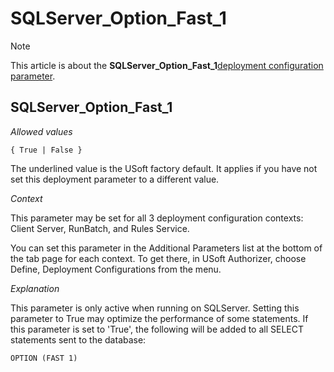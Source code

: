 # SQLServer_Option_Fast_1



> [!NOTE]
> This article is about the **SQLServer_Option_Fast_1**[deployment configuration parameter](/docs/Authorisation%20and%20access/Deployment%20configurations/Deployment%20configuration%20parameters.md).

## **SQLServer_Option_Fast_1**

*Allowed values*

```
{ True | False }
```

The underlined value is the USoft factory default. It applies if you have not set this deployment parameter to a different value.

*Context*

This parameter may be set for all 3 deployment configuration contexts: Client Server, RunBatch, and Rules Service.

You can set this parameter in the Additional Parameters list at the bottom of the tab page for each context. To get there, in USoft Authorizer, choose Define, Deployment Configurations from the menu.

*Explanation*

This parameter is only active when running on SQLServer. Setting this parameter to True may optimize the performance of some statements. If this parameter is set to 'True', the following will be added to all SELECT statements sent to the database:

```
OPTION (FAST 1)
```

 